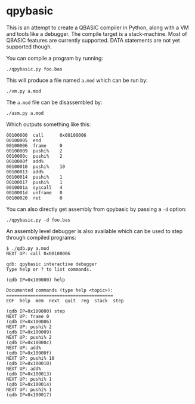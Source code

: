 # qpybasic

This is an attempt to create a QBASIC compiler in Python, along with a
VM and tools like a debugger. The compile target is a
stack-machine. Most of QBASIC features are currently supported. DATA
statements are not yet supported though.

You can compile a program by running:

    ./qpybasic.py foo.bas

This will produce a file named `a.mod` which can be run by:

    ./vm.py a.mod

The `a.mod` file can be disassembled by:

    ./asm.py a.mod

Which outputs something like this:

    00100000  call      0x00100006
    00100005  end
    00100006  frame     0
    00100009  pushi%    2
    0010000c  pushi%    2
    0010000f  add%
    00100010  pushi%    10
    00100013  add%
    00100014  pushi%    1
    00100017  pushi%    1
    0010001a  syscall   4
    0010001d  unframe   0
    00100020  ret       0

You can also directly get assembly from qpybasic by passing a `-d` option:

    ./qpybasic.py -d foo.bas

An assembly level debugger is also available which can be used to step
through compiled programs:

    $ ./qdb.py a.mod
    NEXT UP: call 0x00100006

    qdb: qpybasic interactive debugger
    Type help or ? to list commands.

    (qdb IP=0x100000) help

    Documented commands (type help <topic>):
    ========================================
    EOF  help  mem  next  quit  reg  stack  step

    (qdb IP=0x100000) step
    NEXT UP: frame 0
    (qdb IP=0x100006)
    NEXT UP: pushi% 2
    (qdb IP=0x100009)
    NEXT UP: pushi% 2
    (qdb IP=0x10000c)
    NEXT UP: add%
    (qdb IP=0x10000f)
    NEXT UP: pushi% 10
    (qdb IP=0x100010)
    NEXT UP: add%
    (qdb IP=0x100013)
    NEXT UP: pushi% 1
    (qdb IP=0x100014)
    NEXT UP: pushi% 1
    (qdb IP=0x100017)

